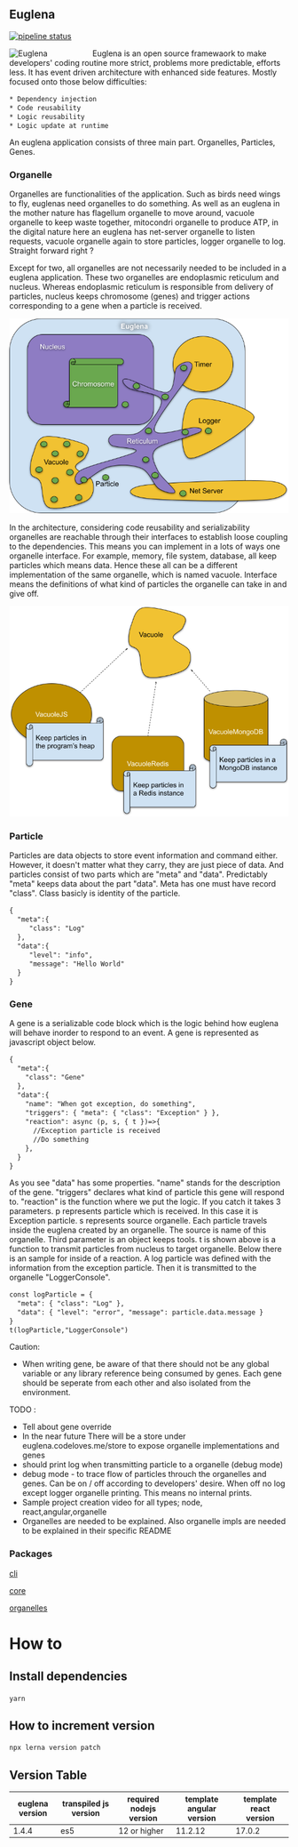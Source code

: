 ## Euglena
[![pipeline status](https://gitlab.com/codelovesme/euglena/badges/develop/pipeline.svg)](https://gitlab.com/codelovesme/euglena/-/commits/develop)

<img src="docs/euglena.png" alt="Euglena" width="150"  align="left"/>

Euglena is an open source framewaork to make developers' coding routine more strict, problems more predictable, efforts
less. It has event driven architecture with enhanced side features. Mostly focused onto those below difficulties:

    * Dependency injection
    * Code reusability
    * Logic reusability
    * Logic update at runtime

An euglena application consists of three main part. Organelles, Particles, Genes.

### Organelle

Organelles are functionalities of the application. Such as birds need wings to fly, euglenas need organelles to do
something. As well as an euglena in the mother nature has flagellum organelle to move around, vacuole organelle to keep
waste together, mitocondri organelle to produce ATP, in the digital nature here an euglena has net-server organelle to
listen requests, vacuole organelle again to store particles, logger organelle to log. Straight forward right ?

Except for two, all organelles are not necessarily needed to be included in a euglena application. These two organelles
are endoplasmic reticulum and nucleus. Whereas endoplasmic reticulum is responsible from delivery of particles, nucleus
keeps chromosome (genes) and trigger actions corresponding to a gene when a particle is received.

![Euglena inside](docs/euglena-inside.png)

In the architecture, considering code reusability and serializability organelles are reachable through their interfaces
to establish loose coupling to the dependencies. This means you can implement in a lots of ways one organelle interface.
For example, memory, file system, database, all keep particles which means data. Hence these all can be a different
implementation of the same organelle, which is named vacuole. Interface means the definitions of what kind of particles
the organelle can take in and give off.

![Organelle Multi Implementation](docs/organelle-impl.png)

### Particle

Particles are data objects to store event information and command either. However, it doesn't matter what they carry,
they are just piece of data. And particles consist of two parts which are "meta" and "data". Predictably "meta" keeps
data about the part "data". Meta has one must have record "class". Class basicly is identity of the particle.

    {
      "meta":{
         "class": "Log"
      },
      "data":{
         "level": "info",
         "message": "Hello World"
      }
    }

### Gene

A gene is a serializable code block which is the logic behind how euglena will behave inorder to respond to an event. A
gene is represented as javascript object below.

    {
      "meta":{
        "class": "Gene"
      },
      "data":{
        "name": "When got exception, do something",
        "triggers": { "meta": { "class": "Exception" } },
        "reaction": async (p, s, { t })=>{
          //Exception particle is received
          //Do something
        },
      }
    }

As you see "data" has some properties. "name" stands for the description of the gene. "triggers" declares what kind of
particle this gene will respond to. "reaction" is the function where we put the logic. If you catch it takes 3
parameters. p represents particle which is received. In this case it is Exception particle. s represents source
organelle. Each particle travels inside the euglena created by an organelle. The source is name of this organelle. Third
parameter is an object keeps tools. t is shown above is a function to transmit particles from nucleus to target
organelle. Below there is an sample for inside of a reaction. A log particle was defined with the information from the
exception particle. Then it is transmitted to the organelle "LoggerConsole".

    const logParticle = {
      "meta": { "class": "Log" },
      "data": { "level": "error", "message": particle.data.message }
    }
    t(logParticle,"LoggerConsole")

Caution:

-   When writing gene, be aware of that there should not be any global variable or any library reference being consumed
    by genes. Each gene should be seperate from each other and also isolated from the environment.

TODO :

-   Tell about gene override
-   In the near future There will be a store under euglena.codeloves.me/store to expose organelle implementations and
    genes
-   should print log when transmitting particle to a organelle (debug mode)
-   debug mode - to trace flow of particles throuch the organelles and genes. Can be on / off according to developers'
    desire. When off no log except logger organelle printing. This means no internal prints.
-   Sample project creation video for all types; node, react,angular,organelle
-   Organelles are needed to be explained. Also organelle impls are needed to be explained in their specific README

### Packages

[cli](packages/cli/README.md)

[core](packages/core/README.md)

[organelles](docs/organelle.md)

# How to

## Install dependencies

```yarn```

## How to increment version

```npx lerna version patch```


## Version Table
|euglena version|transpiled js version|required nodejs version|template angular version|template react version|
| ------------- | ------------------- | --------------------- | ---------------------- | -------------------- |
|1.4.4          |es5                  |12 or higher           |11.2.12                 |17.0.2                |
